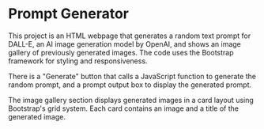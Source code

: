 # Prompt Generator

This project is an HTML webpage that generates a random text prompt for DALL-E, an AI image generation model by OpenAI, and shows an image gallery of previously generated images. The code uses the Bootstrap framework for styling and responsiveness.

There is a "Generate" button that calls a JavaScript function to generate the random prompt, and a prompt output box to display the generated prompt.

The image gallery section displays generated images in a card layout using Bootstrap's grid system. Each card contains an image and a title of the generated image.
